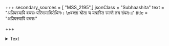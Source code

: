 +++
secondary_sources = [ "MSS_2195",]
jsonClass = "Subhaashita"
text = "अप्रियस्यापि वचसः परिणामाविरोधिनः।  \nवक्ता श्रोता च यत्रास्ति रमन्ते तत्र संपदः॥"
title = "अप्रियस्यापि वचसः"

+++

<details><summary>Text</summary>

अप्रियस्यापि वचसः परिणामाविरोधिनः।  
वक्ता श्रोता च यत्रास्ति रमन्ते तत्र संपदः॥
</details>
